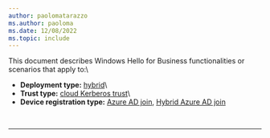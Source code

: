 ```yaml
---
author: paolomatarazzo
ms.author: paoloma
ms.date: 12/08/2022
ms.topic: include
---
```


This document describes Windows Hello for Business functionalities or scenarios that apply to:\
- **Deployment type:** [hybrid](../identity-protection/hello-for-business/hello-how-it-works-technology.md#hybrid-deployment)\
- **Trust type:** [cloud Kerberos trust](../identity-protection/hello-for-business/hello-hybrid-cloud-kerberos-trust.md)\
- **Device registration type:** [Azure AD join](../identity-protection/hello-for-business/hello-how-it-works-technology.md#azure-active-directory-join), [Hybrid Azure AD join](../identity-protection/hello-for-business/hello-how-it-works-technology.md#hybrid-azure-ad-join)

<br>

---
